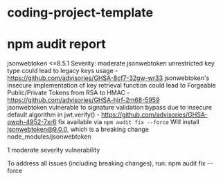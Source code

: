 # coding-project-template

# npm audit report

jsonwebtoken  <=8.5.1
Severity: moderate
jsonwebtoken unrestricted key type could lead to legacy keys usage  - https://github.com/advisories/GHSA-8cf7-32gw-wr33
jsonwebtoken's insecure implementation of key retrieval function could lead to Forgeable Public/Private Tokens from RSA to HMAC - https://github.com/advisories/GHSA-hjrf-2m68-5959   
jsonwebtoken vulnerable to signature validation bypass due to insecure default algorithm in jwt.verify() - https://github.com/advisories/GHSA-qwph-4952-7xr6
fix available via `npm audit fix --force`
Will install jsonwebtoken@9.0.0, which is a breaking change
node_modules/jsonwebtoken

1 moderate severity vulnerability

To address all issues (including breaking changes), run:
  npm audit fix --force

